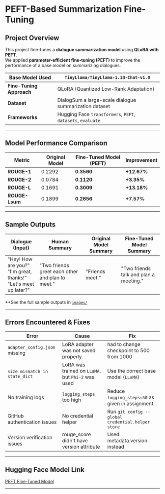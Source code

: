 # PEFT-Based Summarization Fine-Tuning

## Project Overview
This project fine-tunes a **dialogue summarization model** using **QLoRA with PEFT**.  
We applied **parameter-efficient fine-tuning (PEFT)** to improve the performance of a base model on summarizing dialogues.

| **Base Model Used** | `TinyLlama/TinyLlama-1.1B-Chat-v1.0` |
|---------------------|---------------------------------------------------|
| **Fine-Tuning Approach** | QLoRA (Quantized Low-Rank Adaptation) |
| **Dataset** | DialogSum a large-scale dialogue summarization dataset |
| **Frameworks** | Hugging Face `transformers`, `PEFT`, `datasets`, `evaluate` |

---

## Model Performance Comparison
| **Metric** | **Original Model** | **Fine-Tuned Model (PEFT)** | **Improvement** |
|------------|------------------|--------------------------|----------------|
| **ROUGE-1** | 0.2292 | **0.3560** | **+12.67%** |
| **ROUGE-2** | 0.0784 | **0.1120** | **+3.35%** |
| **ROUGE-L** | 0.1691 | **0.3009** | **+13.18%** |
| **ROUGE-Lsum** | 0.1899 | **0.2656** | **+7.57%** |

---

## Sample Outputs
| **Dialogue (Input)** | **Human Summary** | **Original Model Summary** | **Fine-Tuned Model Summary** |
|----------------------|------------------|------------------|------------------|
| "Hey! How are you?"<br> "I'm great, thanks!"<br> "Let's meet up later?" | "Two friends greet each other and plan to meet." | "Friends meet." | "Two friends talk and plan a meeting." |

**See the full sample outputs in [`images/`](image**)

---

## **Errors Encountered & Fixes**
| **Error** | **Cause** | **Fix** |
|-----------|----------|--------|
| `adapter_config.json` missing | LoRA adapter was not saved properly | had to change checkpoint to 500 from 1000 |
| `size mismatch in state_dict` | LoRA was trained on `LLaMA`, but `Phi-2` was used | Use the correct base model (`LLaMA`) |
| No training logs | `logging_steps` too high | Reduce `logging_steps=50` as given in assignment |
| GitHub authentication issues | No credential helper | Run `git config --global credential.helper store` |
| Version verification issues | rouge_score didn't have version attribute | Used metadata.version instead |

---

## Hugging Face Model Link
[PEFT Fine-Tuned Model](https://huggingface.co/marlis3)

---
